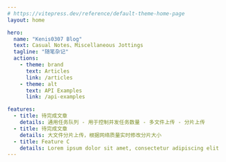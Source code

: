 ```yaml
---
# https://vitepress.dev/reference/default-theme-home-page
layout: home

hero:
  name: "Kenis0307 Blog"
  text: Casual Notes、Miscellaneous Jottings
  tagline: "随笔杂记"
  actions:
    - theme: brand
      text: Articles
      link: /articles
    - theme: alt
      text: API Examples
      link: /api-examples

features:
  - title: 待完成文章
    details: 通用任务队列 - 用于控制并发任务数量 - 多文件上传 - 分片上传
  - title: 待完成文章
    details: 大文件分片上传，根据网络质量实时修改分片大小
  - title: Feature C
    details: Lorem ipsum dolor sit amet, consectetur adipiscing elit
---
```

